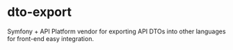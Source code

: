 # dto-export
Symfony + API Platform vendor for exporting API DTOs into other languages for front-end easy integration.
